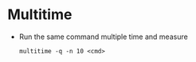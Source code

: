 # Multitime

- Run the same command multiple time and measure
    
  ```
  multitime -q -n 10 <cmd>
  ```